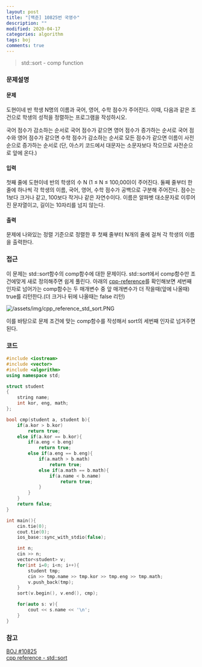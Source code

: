 ```yaml
---
layout: post
title: "[백준] 10825번 국영수"
description: ""
modified: 2020-04-17
categories: algorithm
tags: boj
comments: true
---
```


> std::sort - comp function

### 문제설명

#### 문제
도현이네 반 학생 N명의 이름과 국어, 영어, 수학 점수가 주어진다. 이때, 다음과 같은 조건으로 학생의 성적을 정렬하는 프로그램을 작성하시오.

국어 점수가 감소하는 순서로
국어 점수가 같으면 영어 점수가 증가하는 순서로
국어 점수와 영어 점수가 같으면 수학 점수가 감소하는 순서로
모든 점수가 같으면 이름이 사전 순으로 증가하는 순서로 (단, 아스키 코드에서 대문자는 소문자보다 작으므로 사전순으로 앞에 온다.)
#### 입력
첫째 줄에 도현이네 반의 학생의 수 N (1 ≤ N ≤ 100,000)이 주어진다. 둘째 줄부터 한 줄에 하나씩 각 학생의 이름, 국어, 영어, 수학 점수가 공백으로 구분해 주어진다. 점수는 1보다 크거나 같고, 100보다 작거나 같은 자연수이다. 이름은 알파벳 대소문자로 이루어진 문자열이고, 길이는 10자리를 넘지 않는다.

#### 출력
문제에 나와있는 정렬 기준으로 정렬한 후 첫째 줄부터 N개의 줄에 걸쳐 각 학생의 이름을 출력한다.

### 접근
이 문제는 std::sort함수의 comp함수에 대한 문제이다. std::sort에서 comp함수만 조건에맞게 새로 정의해주면 쉽게 풀린다. 아래의 [cpp-reference](https://en.cppreference.com/w/cpp/algorithm/sort)를 확인해보면 세번째 인자로 넘어가는 comp함수는 두 매개변수 중 앞 매개변수가 더 작을때(앞에 나올때) true를 리턴한다.(더 크거나 뒤에 나올때는 false 리턴)

![/assets/img/cpp_reference_std_sort.PNG](https://cdn.jsdelivr.net/gh/ddamddi/ddamddi.github.io/assets/img/cpp_reference_std_sort.PNG)

이를 바탕으로 문제 조건에 맞는 comp함수를 작성해서 sort의 세번째 인자로 넘겨주면 된다.



### 코드
```cpp
#include <iostream>
#include <vector>
#include <algorithm>
using namespace std;

struct student
{   
    string name;
    int kor, eng, math;
};

bool cmp(student a, student b){
    if(a.kor > b.kor)
        return true;
    else if(a.kor == b.kor){
        if(a.eng < b.eng)
            return true;
        else if(a.eng == b.eng){
            if(a.math > b.math)
                return true;
            else if(a.math == b.math){
                if(a.name < b.name)
                    return true;
            }
        }
    }
    return false;
}

int main(){
    cin.tie(0);
    cout.tie(0);
    ios_base::sync_with_stdio(false);

    int n;
    cin >> n;
    vector<student> v;
    for(int i=0; i<n; i++){
        student tmp;
        cin >> tmp.name >> tmp.kor >> tmp.eng >> tmp.math;
        v.push_back(tmp);
    }
    sort(v.begin(), v.end(), cmp);

    for(auto s: v){
        cout << s.name << '\n';
    }
}
```

### 참고
[BOJ #10825](https://www.acmicpc.net/problem/10825)  
[cpp reference - std::sort](https://en.cppreference.com/w/cpp/algorithm/sort)